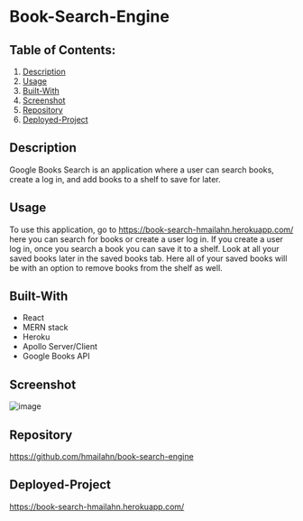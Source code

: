 # Book-Search-Engine

## Table of Contents:
  1. [Description](#Description)
  2. [Usage](#Usage)
  3. [Built-With](#Built-With)
  4. [Screenshot](#Screenshot)
  5. [Repository](#Repository)
  6. [Deployed-Project](#Deployed-Project)
## Description
Google Books Search is an application where a user can search books, create a log in, and add books to a shelf to save for later.
## Usage
To use this application, go to https://book-search-hmailahn.herokuapp.com/ here you can search for books or create a user log in. If you create a user log in, once you search a book you can save it to a shelf. Look at all your saved books later in the saved books tab. Here all of your saved books will be with an option to remove books from the shelf as well. 
## Built-With
* React
* MERN stack
* Heroku
* Apollo Server/Client
* Google Books API

## Screenshot
![image](https://github.com/hmailahn/book-search-engine/blob/main/client/public/screenshot.png)
## Repository
https://github.com/hmailahn/book-search-engine
## Deployed-Project
https://book-search-hmailahn.herokuapp.com/